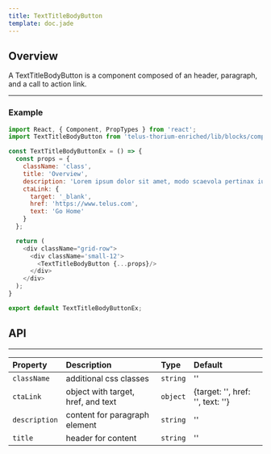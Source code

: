 ```yaml
---
title: TextTitleBodyButton
template: doc.jade
---
```


## Overview

A TextTitleBodyButton is a component composed of an header, paragraph, and a call to action link.

---

### Example

<div class="grid-row">
  <div class='small-12'>
    <div id="textTitleBodyButtonExample">
    </div>
  </div>
</div>
<script type="text/babel">
  ReactDOM.render(
    <TDSBlockComponents.TextTitleBodyButtonExample />,
    document.getElementById('textTitleBodyButtonExample')
  );
</script>

```javascript
import React, { Component, PropTypes } from 'react';
import TextTitleBodyButton from 'telus-thorium-enriched/lib/blocks/components/TextTitleBodyButton';

const TextTitleBodyButtonEx = () => {
  const props = {
    className: 'class',
    title: 'Overview',
    description: 'Lorem ipsum dolor sit amet, modo scaevola pertinax ius no. Ut brute nobis intellegam duo, ullum fabulas fabellas quo at.',
    ctaLink: {
      target: '_blank',
      href: 'https://www.telus.com',
      text: 'Go Home'
    }
  };

  return (
    <div className="grid-row">
      <div className='small-12'>
        <TextTitleBodyButton {...props}/>
      </div>
    </div>
  );
}

export default TextTitleBodyButtonEx;
```


## API


---
| Property |   Description   | Type | Default |
|:----|:------|:---|:---|
| `className` | additional css classes | `string` |  '' |
| `ctaLink` | object with target, href, and text  | `object` |  {target: '', href: '', text: ''} |
| `description` | content for paragraph element | `string` |  '' |
| `title` | header for content | `string` |  '' |
